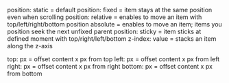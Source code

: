 position: static = default
position: fixed = item stays at the same position even when scrolling
position: relative = enables to move an item with top/left/right/bottom
position absolute = enables to move an item; items you position seek the 
			next unfixed parent
position: sticky = item sticks at defined moment with 
			top/right/left/bottom
z-index: value = stacks an item along the z-axis

top: px = offset content x px from top
left: px = offset content x px from left
right: px = offset content x px from right
bottom: px = offset content x px from bottom
